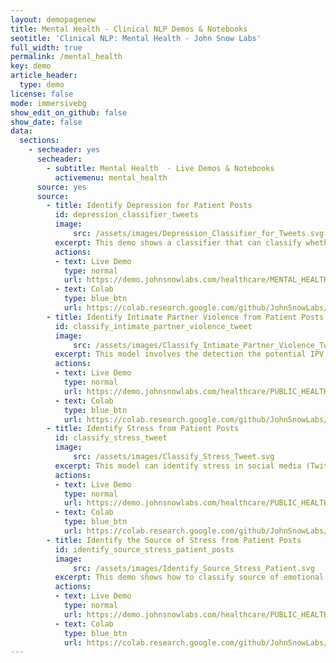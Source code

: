 ```yaml
---
layout: demopagenew
title: Mental Health - Clinical NLP Demos & Notebooks
seotitle: 'Clinical NLP: Mental Health - John Snow Labs'
full_width: true
permalink: /mental_health
key: demo
article_header:
  type: demo
license: false
mode: immersivebg
show_edit_on_github: false
show_date: false
data:
  sections:  
    - secheader: yes
      secheader:
        - subtitle: Mental Health  - Live Demos & Notebooks
          activemenu: mental_health
      source: yes
      source: 
        - title: Identify Depression for Patient Posts
          id: depression_classifier_tweets 
          image: 
              src: /assets/images/Depression_Classifier_for_Tweets.svg
          excerpt: This demo shows a classifier that can classify whether tweets contain depressive text.
          actions:
          - text: Live Demo
            type: normal
            url: https://demo.johnsnowlabs.com/healthcare/MENTAL_HEALTH_DEPRESSION/
          - text: Colab
            type: blue_btn
            url: https://colab.research.google.com/github/JohnSnowLabs/spark-nlp-workshop/blob/master/tutorials/streamlit_notebooks/healthcare/MENTAL_HEALTH.ipynb
        - title: Identify Intimate Partner Violence from Patient Posts
          id: classify_intimate_partner_violence_tweet          
          image: 
              src: /assets/images/Classify_Intimate_Partner_Violence_Tweet.svg
          excerpt: This model involves the detection the potential IPV victims on social media platforms (in English tweets).
          actions:
          - text: Live Demo
            type: normal
            url: https://demo.johnsnowlabs.com/healthcare/PUBLIC_HEALTH_PARTNER_VIOLENCE/
          - text: Colab
            type: blue_btn
            url: https://colab.research.google.com/github/JohnSnowLabs/spark-nlp-workshop/blob/master/tutorials/streamlit_notebooks/healthcare/PUBLIC_HEALTH_MB4SC.ipynb
        - title: Identify Stress from Patient Posts
          id: classify_stress_tweet        
          image: 
              src: /assets/images/Classify_Stress_Tweet.svg
          excerpt: This model can identify stress in social media (Twitter) posts in the self-disclosure category. The model finds whether a person claims he/she is stressed or not. 
          actions:
          - text: Live Demo
            type: normal
            url: https://demo.johnsnowlabs.com/healthcare/PUBLIC_HEALTH_STRESS/
          - text: Colab
            type: blue_btn
            url: https://colab.research.google.com/github/JohnSnowLabs/spark-nlp-workshop/blob/master/tutorials/streamlit_notebooks/healthcare/PUBLIC_HEALTH_MB4SC.ipynb
        - title: Identify the Source of Stress from Patient Posts
          id: identify_source_stress_patient_posts         
          image: 
              src: /assets/images/Identify_Source_Stress_Patient.svg
          excerpt: This demo shows how to classify source of emotional stress in text.
          actions:
          - text: Live Demo
            type: normal
            url: https://demo.johnsnowlabs.com/healthcare/PUBLIC_HEALTH_SOURCE_OF_STRESS/
          - text: Colab
            type: blue_btn
            url: https://colab.research.google.com/github/JohnSnowLabs/spark-nlp-workshop/blob/master/tutorials/streamlit_notebooks/healthcare/PUBLIC_HEALTH_MB4SC.ipynb
---
```

